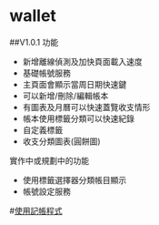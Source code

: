 # wallet
##V1.0.1
功能
- 新增離線偵測及加快頁面載入速度
- 基礎帳號服務
- 主頁面會顯示當周日期快速鍵
- 可以新增/刪除/編輯帳本
- 有圖表及月曆可以快速蓋覽收支情形
- 帳本使用標籤分類可以快速紀錄
- 自定義標籤
- 收支分類圖表(圓餅圖)

實作中或規劃中的功能
- 使用標籤選擇器分類帳目顯示
- 帳號設定服務

#[使用記帳程式](http://andyjjrt.github.io/wallet "使用記帳程式")

